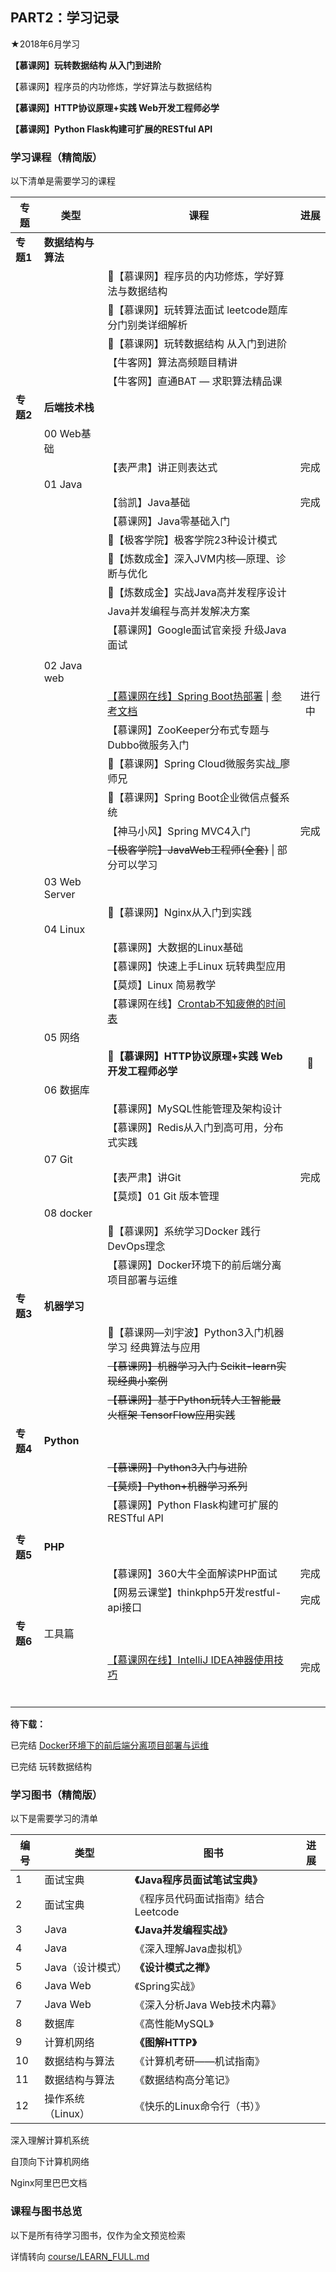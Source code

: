 ## PART2：学习记录



★2018年6月学习

**【慕课网】玩转数据结构 从入门到进阶**

【慕课网】程序员的内功修炼，学好算法与数据结构

**【慕课网】HTTP协议原理+实践 Web开发工程师必学**

**【慕课网】Python Flask构建可扩展的RESTful API**



### 学习课程（精简版）

以下清单是需要学习的课程

| 专题      | 类型               | 课程                                                         |      进展       |
| --------- | ------------------ | ------------------------------------------------------------ | :-------------: |
| **专题1** | **数据结构与算法** |                                                              |                 |
|           |                    | :gem:【慕课网】程序员的内功修炼，学好算法与数据结构          |                 |
|           |                    | :gem:【慕课网】玩转算法面试 leetcode题库分门别类详细解析     |                 |
|           |                    | :gem:【慕课网】玩转数据结构 从入门到进阶                     |                 |
|           |                    | 【牛客网】算法高频题目精讲                                   |                 |
|           |                    | 【牛客网】直通BAT — 求职算法精品课                           |                 |
| **专题2** | **后端技术栈**     |                                                              |                 |
|           | 00 Web基础         |                                                              |                 |
|           |                    | 【表严肃】讲正则表达式                                       |      完成       |
|           | 01 Java            |                                                              |                 |
|           |                    | 【翁凯】Java基础                                             |      完成       |
|           |                    | 【慕课网】Java零基础入门                                     |                 |
|           |                    | :gem:【极客学院】极客学院23种设计模式                        |                 |
|           |                    | :gem:【炼数成金】深入JVM内核—原理、诊断与优化                |                 |
|           |                    | :gem:【炼数成金】实战Java高并发程序设计                      |                 |
|           |                    | Java并发编程与高并发解决方案                                 |                 |
|           |                    | 【慕课网】Google面试官亲授 升级Java面试                      |                 |
|           |                    |                                                              |                 |
|           | 02 Java web        |                                                              |                 |
|           |                    | [【慕课网在线】Spring Boot热部署](https://www.imooc.com/learn/915) \| [参考文档](https://www.cnblogs.com/magicalSam/p/7196355.html) |     进行中      |
|           |                    | 【慕课网】ZooKeeper分布式专题与Dubbo微服务入门               |                 |
|           |                    | :gem:【慕课网】Spring Cloud微服务实战_廖师兄                 |                 |
|           |                    | :gem:【慕课网】Spring Boot企业微信点餐系统                   |                 |
|           |                    | 【神马小风】Spring MVC4入门                                  |      完成       |
|           |                    | ~~【极客学院】JavaWeb工程师(全套)~~ \| 部分可以学习          |                 |
|           | 03 Web Server      |                                                              |                 |
|           |                    | :gem:【慕课网】Nginx从入门到实践                             |                 |
|           | 04 Linux           |                                                              |                 |
|           |                    | 【慕课网】大数据的Linux基础                                  |                 |
|           |                    | 【慕课网】快速上手Linux 玩转典型应用                         |                 |
|           |                    | 【莫烦】Linux 简易教学                                       |                 |
|           |                    | 【慕课网在线】[Crontab不知疲倦的时间表](https://www.imooc.com/learn/1009) |                 |
|           | 05 网络            |                                                              |                 |
|           |                    | :gem:**【慕课网】HTTP协议原理+实践 Web开发工程师必学**       | **:bicyclist:** |
|           | 06 数据库          |                                                              |                 |
|           |                    | 【慕课网】MySQL性能管理及架构设计                            |                 |
|           |                    | 【慕课网】Redis从入门到高可用，分布式实践                    |                 |
|           | 07 Git             |                                                              |                 |
|           |                    | 【表严肃】讲Git                                              |      完成       |
|           |                    | 【莫烦】01 Git 版本管理                                      |                 |
|           | 08 docker          |                                                              |                 |
|           |                    | :gem:【慕课网】系统学习Docker 践行DevOps理念                 |                 |
|           |                    | 【慕课网】Docker环境下的前后端分离项目部署与运维             |                 |
| **专题3** | **机器学习**       |                                                              |                 |
|           |                    | :gem:【慕课网—刘宇波】Python3入门机器学习 经典算法与应用     |                 |
|           |                    | ~~【慕课网】机器学习入门 Scikit-learn实现经典小案例~~        |                 |
|           |                    | ~~【慕课网】基于Python玩转人工智能最火框架 TensorFlow应用实践~~ |                 |
| **专题4** | **Python**         |                                                              |                 |
|           |                    | ~~【慕课网】Python3入门与进阶~~                              |                 |
|           |                    | ~~【莫烦】Python+机器学习系列~~                              |                 |
|           |                    | 【慕课网】Python Flask构建可扩展的RESTful API                |                 |
|           |                    |                                                              |                 |
| **专题5** | **PHP**            |                                                              |                 |
|           |                    | 【慕课网】360大牛全面解读PHP面试                             |      完成       |
|           |                    | 【网易云课堂】thinkphp5开发restful-api接口                   |      完成       |
| **专题6** | 工具篇             |                                                              |                 |
|           |                    | [【慕课网在线】IntelliJ IDEA神器使用技巧](https://www.imooc.com/learn/924) |      完成       |
|           |                    |                                                              |                 |
|           |                    |                                                              |                 |
|           |                    |                                                              |                 |
|           |                    |                                                              |                 |
|           |                    |                                                              |                 |
|           |                    |                                                              |                 |



**待下载：**

已完结 [Docker环境下的前后端分离项目部署与运维](https://coding.imooc.com/class/evaluation/219.html?page=1)

已完结 玩转数据结构



### 学习图书（精简版）

以下是需要学习的清单

| 编号 | 类型              | 图书                               | 进展 |
| ---- | ----------------- | ---------------------------------- | ---- |
| 1    | 面试宝典          | **《Java程序员面试笔试宝典》**     |      |
| 2    | 面试宝典          | 《程序员代码面试指南》结合Leetcode |      |
| 3    | Java              | **《Java并发编程实战》**           |      |
| 4    | Java              | 《深入理解Java虚拟机》             |      |
| 5    | Java（设计模式）  | **《设计模式之禅》**               |      |
| 6    | Java Web          | 《Spring实战》                     |      |
| 7    | Java Web          | 《深入分析Java Web技术内幕》       |      |
| 8    | 数据库            | 《高性能MySQL》                    |      |
| 9    | 计算机网络        | **《图解HTTP》**                   |      |
| 10   | 数据结构与算法    | 《计算机考研——机试指南》           |      |
| 11   | 数据结构与算法    | 《数据结构高分笔记》               |      |
| 12   | 操作系统（Linux） | 《快乐的Linux命令行（书）》        |      |

深入理解计算机系统

自顶向下计算机网络



Nginx阿里巴巴文档



### 课程与图书总览

以下是所有待学习图书，仅作为全文预览检索

详情转向 [course/LEARN_FULL.md](LEARN_FULL.md)


